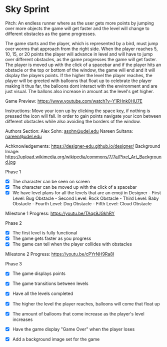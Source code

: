 # Sky Sprint

Pitch:
An endless runner where as the user gets more points by jumping over more objects
the game will get faster and the level will change to different obstacles as the game
progresses.

The game starts and the player, which is represented by a bird, must jump over worms that approach from the right side. 
When the player reaches 5, 10, 15, or 20 points the player will advance in level and will have to jump over different obstacles, as the game progresses the game will get faster. The player is moved up with the click of a spacebar and if the player
hits an obstacle or the top or bottom of the window, the game will end and it will display the players points. 
If the higher the level the player reaches, the player will be greeted with balloons that float up
to celebrate the player making it thus far, the balloons dont interact with the environment and 
are just visual. The ballons also increase in amount as the level's get higher. 

Game Preview: https://www.youtube.com/watch?v=Y1RHnk0HU7E


Instructions:
Move your icon up by clicking the space key, if nothing is pressed the icon will fall. 
In order to gain points navigate your icon between different obstacles while also avoiding the borders
of the window. 

Authors Section:
Alex Sohn: asohn@udel.edu
Nareen Sultana: nareen@udel.edu

Achknowledgements:
https://designer-edu.github.io/designer/
Background Image: https://upload.wikimedia.org/wikipedia/commons/7/7a/Pixel_Art_Background.jpg


Phase 1
- [x] The character can be seen on screen
- [x] The character can be moved up with the click of a spacebar
- [x] We have level plans for all the levels that are an emoji in Designer
      - First Level: Bug Obstacle
      - Second Level: Rock Obstacle
      - Third Level: Baby Obstacle
      - Fourth Level: Dog Obstacle
      - Fifth Level: Cloud Obstacle

Milestone 1 Progress: https://youtu.be/TAqs9JGkhRY

Phase 2
- [x] The first level is fully functional
- [x] The game gets faster as you progress
- [x] The game can tell when the player collides with obstacles

Milestone 2 Progress: https://youtu.be/cPYrNH9Ra8I

Phase 3
- [x] The game displays points
- [x] The game transitions between levels
- [x] Have all the levels completed
- [x] The higher the level the player reaches, balloons will come that float up
- [x] The amount of balloons that come increase as the player's level increases
- [x] Have the game display "Game Over" when the player loses
- [x] Add a background image set for the game

